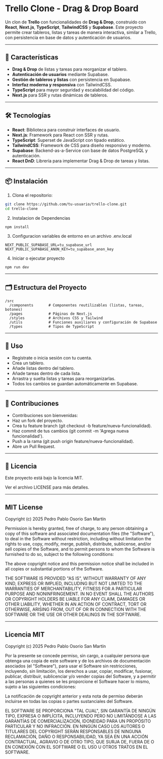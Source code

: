 # Trello Clone - Drag & Drop Board

Un clon de **Trello** con funcionalidades de **Drag & Drop**, construido con **React**, **Next.js**, **TypeScript**, **TailwindCSS** y **Supabase**. Este proyecto permite crear tableros, listas y tareas de manera interactiva, similar a Trello, con persistencia en base de datos y autenticación de usuarios.

---

## 🚀 Características

- **Drag & Drop** de listas y tareas para reorganizar el tablero.
- **Autenticación de usuarios** mediante Supabase.
- **Gestión de tableros y listas** con persistencia en Supabase.
- **Interfaz moderna y responsiva** con TailwindCSS.
- **TypeScript** para mayor seguridad y escalabilidad del código.
- **Next.js** para SSR y rutas dinámicas de tableros.

---

## 🛠 Tecnologías

- **React**: Biblioteca para construir interfaces de usuario.
- **Next.js**: Framework para React con SSR y rutas.
- **TypeScript**: Superset de JavaScript con tipado estático.
- **TailwindCSS**: Framework de CSS para diseño responsivo y moderno.
- **Supabase**: Backend-as-a-Service con base de datos PostgreSQL y autenticación.
- **React DnD**: Librería para implementar Drag & Drop de tareas y listas.

---

## 📦 Instalación

1. Clona el repositorio:

```bash
git clone https://github.com/tu-usuario/trello-clone.git
cd trello-clone
```

2. Instalacion de Dependencias
   
```bas
npm install
```

3. Configuracion variables de entorno en un archivo .env.local

```bas
NEXT_PUBLIC_SUPABASE_URL=tu_supabase_url
NEXT_PUBLIC_SUPABASE_ANON_KEY=tu_supabase_anon_key
```

4. Iniciar o ejecutar proyecto
```bas
npm run dev
```
---

## 🗂 Estructura del Proyecto

```bas
/src
  /components       # Componentes reutilizables (listas, tareas, botones)
  /pages            # Páginas de Next.js
  /styles           # Archivos CSS y Tailwind
  /utils            # Funciones auxiliares y configuración de Supabase
  /types            # Tipos de TypeScript
```

---

## 📌 Uso

- Regístrate o inicia sesión con tu cuenta.
- Crea un tablero.
- Añade listas dentro del tablero.
- Añade tareas dentro de cada lista.
- Arrastra y suelta listas y tareas para reorganizarlas.
- Todos los cambios se guardan automáticamente en Supabase.

---

## 🤝 Contribuciones

- Contribuciones son bienvenidas:
- Haz un fork del proyecto.
- Crea tu feature branch (git checkout -b feature/nueva-funcionalidad).
- Haz commit de tus cambios (git commit -m 'Agrega nueva funcionalidad').
- Push a la rama (git push origin feature/nueva-funcionalidad).
- Abre un Pull Request.

---

## 📄 Licencia

Este proyecto está bajo la licencia MIT.

Ver el archivo LICENSE para más detalles.

---

## MIT License

Copyright (c) 2025 Pedro Pablo Osorio San Martín

Permission is hereby granted, free of charge, to any person obtaining a copy
of this software and associated documentation files (the "Software"), to deal
in the Software without restriction, including without limitation the rights
to use, copy, modify, merge, publish, distribute, sublicense, and/or sell
copies of the Software, and to permit persons to whom the Software is
furnished to do so, subject to the following conditions:

The above copyright notice and this permission notice shall be included in all
copies or substantial portions of the Software.

THE SOFTWARE IS PROVIDED "AS IS", WITHOUT WARRANTY OF ANY KIND, EXPRESS OR
IMPLIED, INCLUDING BUT NOT LIMITED TO THE WARRANTIES OF MERCHANTABILITY,
FITNESS FOR A PARTICULAR PURPOSE AND NONINFRINGEMENT. IN NO EVENT SHALL THE
AUTHORS OR COPYRIGHT HOLDERS BE LIABLE FOR ANY CLAIM, DAMAGES OR OTHER
LIABILITY, WHETHER IN AN ACTION OF CONTRACT, TORT OR OTHERWISE, ARISING FROM,
OUT OF OR IN CONNECTION WITH THE SOFTWARE OR THE USE OR OTHER DEALINGS IN THE
SOFTWARE.

---

## Licencia MIT

Copyright (c) 2025 Pedro Pablo Osorio San Martín

Por la presente se concede permiso, sin cargo, a cualquier persona que obtenga una copia
de este software y de los archivos de documentación asociados (el "Software"), para usar
el Software sin restricciones, incluyendo, sin limitación, los derechos a usar, copiar,
modificar, fusionar, publicar, distribuir, sublicenciar y/o vender copias del Software,
y a permitir a las personas a quienes se les proporcione el Software hacer lo mismo, 
sujeto a las siguientes condiciones:

La notificación de copyright anterior y esta nota de permiso deberán incluirse en todas
las copias o partes sustanciales del Software.

EL SOFTWARE SE PROPORCIONA "TAL CUAL", SIN GARANTÍA DE NINGÚN TIPO, EXPRESA O IMPLÍCITA,
INCLUYENDO PERO NO LIMITÁNDOSE A LAS GARANTÍAS DE COMERCIALIZACIÓN, IDONEIDAD PARA UN
PROPÓSITO PARTICULAR Y NO INFRACCIÓN. EN NINGÚN CASO LOS AUTORES O TITULARES DEL
COPYRIGHT SERÁN RESPONSABLES DE NINGUNA RECLAMACIÓN, DAÑO O RESPONSABILIDAD, YA SEA EN
UNA ACCIÓN CONTRACTUAL, AGRAVIO O DE OTRO TIPO, QUE SURJA DE, FUERA DE O EN
CONEXIÓN CON EL SOFTWARE O EL USO U OTROS TRATOS EN EL SOFTWARE.
